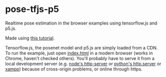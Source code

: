 # pose-tfjs-p5
Realtime pose estimation in the browser examples using tensorflow.js and p5.js. 

Made using [this tutorial](https://medium.com/tensorflow/real-time-human-pose-estimation-in-the-browser-with-tensorflow-js-7dd0bc881cd5).

Tensorflow.js, the posenet model and p5.js are simply loaded from a CDN. To run the example, just open [index.html](index.html) in a modern browser (works in Chrome, haven't checked others). You'll probably have to serve it from a local development server (e.g. [node's http-server](https://www.npmjs.com/package/http-server) or [python's http.server](https://docs.python.org/3.7/library/http.server.html?highlight=server#module-http.server) or [xampp](https://www.apachefriends.org/index.html)) because of cross-origin problems, or online through https.
